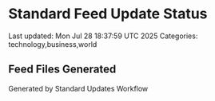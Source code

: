 # Standard Feed Update Status
Last updated: Mon Jul 28 18:37:59 UTC 2025
Categories: technology,business,world

## Feed Files Generated

Generated by Standard Updates Workflow
